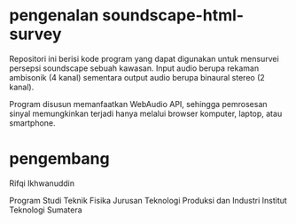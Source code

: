 # pengenalan soundscape-html-survey
Repositori ini berisi kode program yang dapat digunakan untuk mensurvei persepsi soundscape sebuah kawasan. Input audio berupa rekaman ambisonik (4 kanal) sementara output audio berupa binaural stereo (2 kanal).

Program disusun memanfaatkan WebAudio API, sehingga pemrosesan sinyal memungkinkan terjadi hanya melalui browser komputer, laptop, atau smartphone.

# pengembang
Rifqi Ikhwanuddin

Program Studi Teknik Fisika
Jurusan Teknologi Produksi dan Industri
Institut Teknologi Sumatera

